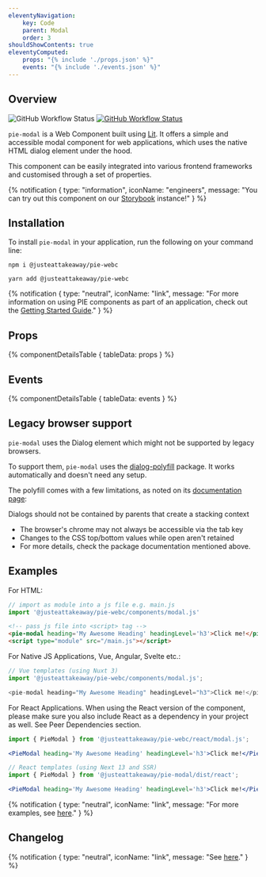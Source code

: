 ```yaml
---
eleventyNavigation:
    key: Code
    parent: Modal
    order: 3
shouldShowContents: true
eleventyComputed:
    props: "{% include './props.json' %}"
    events: "{% include './events.json' %}"
---
```


## Overview

<p>
  <a href="https://www.npmjs.com/@justeattakeaway/pie-modal" style="text-decoration: none">
    <img alt="GitHub Workflow Status" src="https://img.shields.io/npm/v/@justeattakeaway/pie-modal.svg?label=pie-modal">
  </a>

  <a href="https://www.npmjs.com/package/@justeattakeaway/pie-webc">
    <img alt="GitHub Workflow Status" src="https://img.shields.io/npm/v/@justeattakeaway/pie-webc.svg?label=pie-webc">
  </a>
</p>

`pie-modal` is a Web Component built using [Lit](https://lit.dev/). It offers a simple and accessible modal component for web applications, which uses the native HTML dialog element under the hood.

This component can be easily integrated into various frontend frameworks and customised through a set of properties.

{% notification {
  type: "information",
  iconName: "engineers",
  message: "You can try out this component on our [Storybook](https://webc.pie.design/?path=/story/modal) instance!"
} %}

## Installation

To install `pie-modal` in your application, run the following on your command line:

```shell
npm i @justeattakeaway/pie-webc
```

```shell
yarn add @justeattakeaway/pie-webc
```

{% notification {
  type: "neutral",
  iconName: "link",
  message: "For more information on using PIE components as part of an application, check out the [Getting Started Guide](https://github.com/justeattakeaway/pie/wiki/Getting-started-with-PIE-Web-Components)."
} %}

## Props

{% componentDetailsTable {
  tableData: props
} %}

## Events

{% componentDetailsTable {
  tableData: events
} %}

## Legacy browser support

`pie-modal` uses the Dialog element which might not be supported by legacy browsers.

To support them, `pie-modal` uses the [dialog-polyfill](https://github.com/justeattakeaway/pie/blob/main/packages/components/pie-modal/README.md#:~:text=modal%20uses%20the-,dialog%2Dpolyfill,-package.%20It%20works) package. It works automatically and doesn't need any setup.

The polyfill comes with a few limitations, as noted on its [documentation page](https://github.com/justeattakeaway/pie/blob/main/packages/components/pie-modal/README.md#:~:text=noted%20on%20its-,documentation%20page,-%3A):

Dialogs should not be contained by parents that create a stacking context
 - The browser's chrome may not always be accessible via the tab key
 - Changes to the CSS top/bottom values while open aren't retained
 - For more details, check the package documentation mentioned above.

## Examples

For HTML:

```js
// import as module into a js file e.g. main.js
import '@justeattakeaway/pie-webc/components/modal.js'
```

```html
<!-- pass js file into <script> tag -->
<pie-modal heading='My Awesome Heading' headingLevel='h3'>Click me!</pie-modal>
<script type="module" src="/main.js"></script>
```

For Native JS Applications, Vue, Angular, Svelte etc.:

```js
// Vue templates (using Nuxt 3)
import '@justeattakeaway/pie-webc/components/modal.js';

<pie-modal heading="My Awesome Heading" headingLevel="h3">Click me!</pie-modal>
```

For React Applications. When using the React version of the component, please make sure you also include React as a dependency in your project as well. See Peer Dependencies section.

```jsx
import { PieModal } from '@justeattakeaway/pie-webc/react/modal.js';

<PieModal heading='My Awesome Heading' headingLevel='h3'>Click me!</PieModal>
```

```jsx
// React templates (using Next 13 and SSR)
import { PieModal } from '@justeattakeaway/pie-modal/dist/react';

<PieModal heading='My Awesome Heading' headingLevel='h3'>Click me!</PieModal>
```

{% notification {
  type: "neutral",
  iconName: "link",
  message: "For more examples, see [here](https://github.com/justeattakeaway/pie-aperture/tree/main)."
} %}

## Changelog

{% notification {
  type: "neutral",
  iconName: "link",
  message: "See [here](https://github.com/justeattakeaway/pie/blob/main/packages/components/pie-modal/CHANGELOG.md)."
} %}

